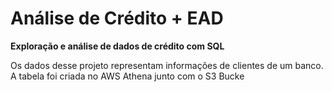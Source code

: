 # Análise de Crédito + EAD

**Exploração e análise de dados de crédito com SQL**

Os dados desse projeto representam informações de clientes de um banco. A tabela foi criada no AWS Athena junto com o S3 Bucke
